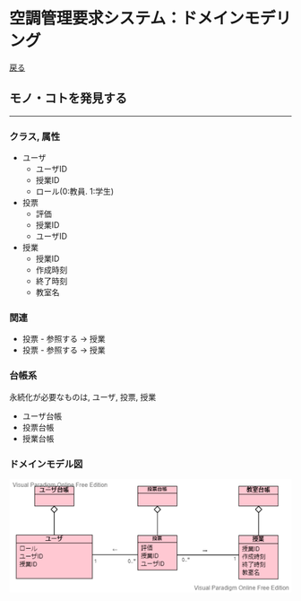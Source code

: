 # 空調管理要求システム：ドメインモデリング
[戻る](README.md)
## モノ・コトを発見する
---
### クラス, 属性
- ユーザ
    - ユーザID
    - 授業ID
    - ロール(0:教員. 1:学生)
- 投票
    - 評価
    - 授業ID
    - ユーザID
- 授業
    - 授業ID
    - 作成時刻
    - 終了時刻
    - 教室名

### 関連
- 投票 - 参照する -> 授業
- 投票 - 参照する -> 授業

### 台帳系
永続化が必要なものは, ユーザ, 投票, 授業
- ユーザ台帳
- 投票台帳
- 授業台帳

### ドメインモデル図
![](img/%E3%83%89%E3%83%A1%E3%82%A4%E3%83%B3%E3%83%A2%E3%83%87%E3%83%AB.png)